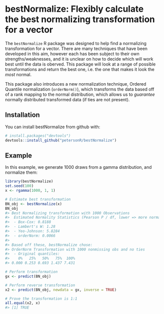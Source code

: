 
<!-- README.md is generated from README.Rmd. Please edit that file -->
bestNormalize: Flexibly calculate the best normalizing transformation for a vector
==================================================================================

The `bestNormalize` R package was designed to help find a normalizing transformation for a vector. There are many techniques that have been developed in this aim, however each has been subject to their own strengths/weaknesses, and it is unclear on how to decide which will work best until the data is oberved. This package will look at a range of possible transformations and return the best one, i.e. the one that makes it look the *most* normal. 

This package also introduces a new normalization technique, Ordered Quantile normalization (`orderNorm()`), which transforms the data based off of a rank mapping to the normal distribution, which allows us to *guarantee* normally distributed transformed data (if ties are not present). 

Installation
------------

You can install bestNormalize from github with:

``` r
# install.packages("devtools")
devtools::install_github("petersonR/bestNormalize")
```

Example
-------

In this example, we generate 1000 draws from a gamma distribution, and normalize them:

``` r
library(bestNormalize)
set.seed(100)
x <- rgamma(1000, 1, 1)

# Estimate best transformation
BN_obj <- bestNormalize(x)
BN_obj
#> Best Normalizing transformation with 1000 Observations
#>  Estimated Normality Statistics (Pearson P / df, lower => more normal):
#>  - Box-Cox: 0.8188 
#>  - Lambert's W: 1.28 
#>  - Yeo-Johnson: 5.8284 
#>  - orderNorm: 0.0066 
#>  
#> Based off these, bestNormalize chose:
#> OrderNorm Transformation with 1000 nonmissing obs and no ties 
#>  - Original quantiles:
#>    0%   25%   50%   75%  100% 
#> 0.000 0.253 0.693 1.437 7.431

# Perform transformation
gx <- predict(BN_obj)

# Perform reverse transformation
x2 <- predict(BN_obj, newdata = gx, inverse = TRUE)

# Prove the transformation is 1:1
all.equal(x2, x)
#> [1] TRUE
```
